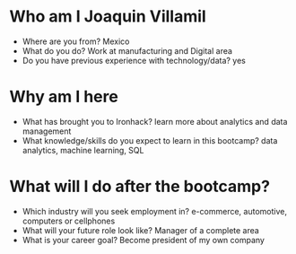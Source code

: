 # Who am I Joaquin Villamil

* Where are you from? Mexico
* What do you do? Work at manufacturing and Digital area
* Do you have previous experience with technology/data? yes

# Why am I here

* What has brought you to Ironhack? learn more about analytics and data management
* What knowledge/skills do you expect to learn in this bootcamp? data analytics, machine learning, SQL

# What will I do after the bootcamp?

* Which industry will you seek employment in? e-commerce, automotive, computers or cellphones
* What will your future role look like? Manager of a complete area
* What is your career goal? Become president of my own company
